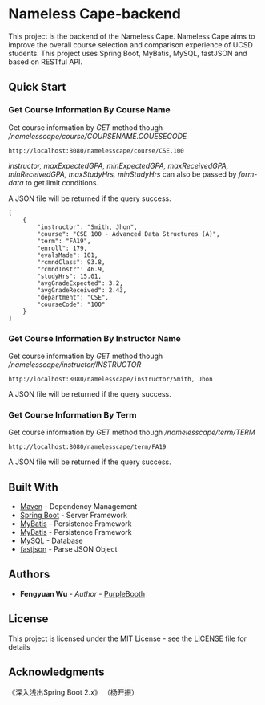 # Nameless Cape-backend

This project is the backend of the Nameless Cape. Nameless Cape aims to improve the overall course selection and comparison experience of UCSD students. This project uses Spring Boot, MyBatis, MySQL, fastJSON and based on RESTful API.


## Quick Start
### Get Course Information By Course Name
Get course information by *GET* method though */namelesscape/course/COURSENAME.COUESECODE* 
```
http://localhost:8080/namelesscape/course/CSE.100
```
*instructor, maxExpectedGPA, minExpectedGPA, maxReceivedGPA, minReceivedGPA, maxStudyHrs, minStudyHrs* can also be passed by *form-data* to get limit conditions.

A JSON file will be returned if the query success. 
```
[
    {
        "instructor": "Smith, Jhon",
        "course": "CSE 100 - Advanced Data Structures (A)",
        "term": "FA19",
        "enroll": 179,
        "evalsMade": 101,
        "rcmndClass": 93.8,
        "rcmndInstr": 46.9,
        "studyHrs": 15.01,
        "avgGradeExpected": 3.2,
        "avgGradeReceived": 2.43,
        "department": "CSE",
        "courseCode": "100"
    }
]
```
### Get Course Information By Instructor Name
Get course information by *GET* method though */namelesscape/instructor/INSTRUCTOR* 
```
http://localhost:8080/namelesscape/instructor/Smith, Jhon
```

A JSON file will be returned if the query success. 

### Get Course Information By Term
Get course information by *GET* method though */namelesscape/term/TERM* 
```
http://localhost:8080/namelesscape/term/FA19
```

A JSON file will be returned if the query success. 

## Built With

* [Maven](https://maven.apache.org/) - Dependency Management
* [Spring Boot](https://spring.io/projects/spring-boot) - Server Framework
* [MyBatis](https://mybatis.org/) - Persistence Framework
* [MyBatis](https://mybatis.org/) - Persistence Framework
* [MySQL](https://www.mysql.com/) - Database
* [fastjson](https://github.com/alibaba/fastjson) - Parse JSON Object


## Authors

* **Fengyuan Wu** - *Author* - [PurpleBooth](https://github.com/PurpleBooth)


## License

This project is licensed under the MIT License - see the [LICENSE](LICENSE) file for details

## Acknowledgments

《深入浅出Spring Boot 2.x》 （杨开振）
